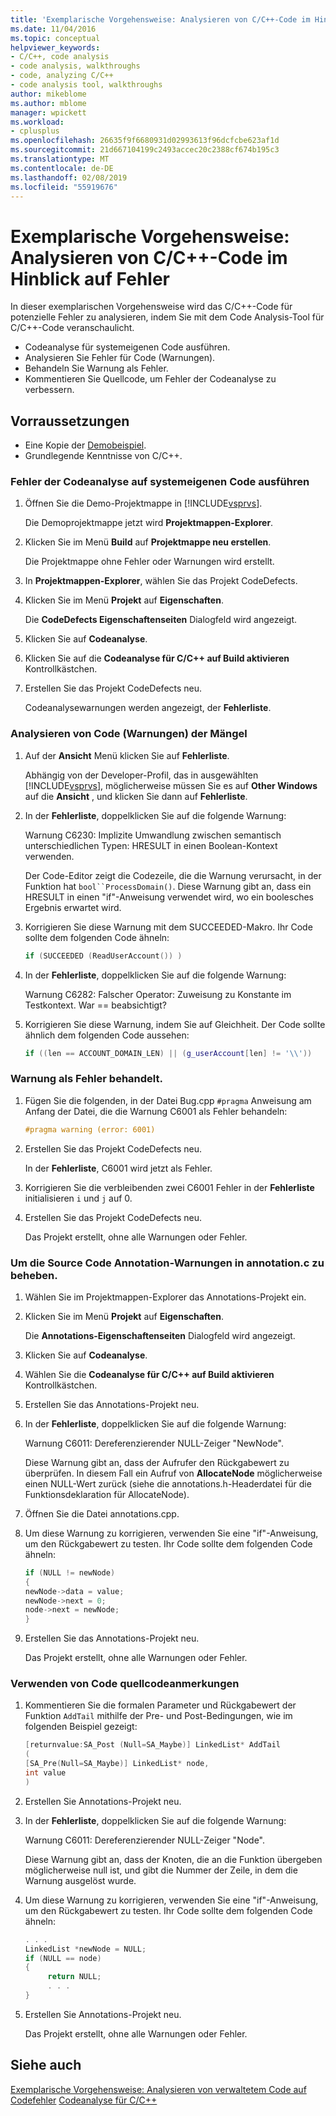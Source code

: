 ```yaml
---
title: 'Exemplarische Vorgehensweise: Analysieren von C/C++-Code im Hinblick auf Fehler'
ms.date: 11/04/2016
ms.topic: conceptual
helpviewer_keywords:
- C/C++, code analysis
- code analysis, walkthroughs
- code, analyzing C/C++
- code analysis tool, walkthroughs
author: mikeblome
ms.author: mblome
manager: wpickett
ms.workload:
- cplusplus
ms.openlocfilehash: 26635f9f6680931d02993613f96dcfcbe623af1d
ms.sourcegitcommit: 21d667104199c2493accec20c2388cf674b195c3
ms.translationtype: MT
ms.contentlocale: de-DE
ms.lasthandoff: 02/08/2019
ms.locfileid: "55919676"
---
```

# <a name="walkthrough-analyzing-cc-code-for-defects"></a>Exemplarische Vorgehensweise: Analysieren von C/C++-Code im Hinblick auf Fehler

In dieser exemplarischen Vorgehensweise wird das C/C++-Code für potenzielle Fehler zu analysieren, indem Sie mit dem Code Analysis-Tool für C/C++-Code veranschaulicht.

- Codeanalyse für systemeigenen Code ausführen.
- Analysieren Sie Fehler für Code (Warnungen).
- Behandeln Sie Warnung als Fehler.
- Kommentieren Sie Quellcode, um Fehler der Codeanalyse zu verbessern.

## <a name="prerequisites"></a>Vorraussetzungen

- Eine Kopie der [Demobeispiel](../code-quality/demo-sample.md).
- Grundlegende Kenntnisse von C/C++.

### <a name="to-run-code-defect-analysis-on-native-code"></a>Fehler der Codeanalyse auf systemeigenen Code ausführen

1. Öffnen Sie die Demo-Projektmappe in [!INCLUDE[vsprvs](../code-quality/includes/vsprvs_md.md)].

     Die Demoprojektmappe jetzt wird **Projektmappen-Explorer**.

2. Klicken Sie im Menü **Build** auf **Projektmappe neu erstellen**.

     Die Projektmappe ohne Fehler oder Warnungen wird erstellt.

3. In **Projektmappen-Explorer**, wählen Sie das Projekt CodeDefects.

4. Klicken Sie im Menü **Projekt** auf **Eigenschaften**.

     Die **CodeDefects Eigenschaftenseiten** Dialogfeld wird angezeigt.

5. Klicken Sie auf **Codeanalyse**.

6. Klicken Sie auf die **Codeanalyse für C/C++ auf Build aktivieren** Kontrollkästchen.

7. Erstellen Sie das Projekt CodeDefects neu.

     Codeanalysewarnungen werden angezeigt, der **Fehlerliste**.

### <a name="to-analyze-code-defect-warnings"></a>Analysieren von Code (Warnungen) der Mängel

1. Auf der **Ansicht** Menü klicken Sie auf **Fehlerliste**.

     Abhängig von der Developer-Profil, das in ausgewählten [!INCLUDE[vsprvs](../code-quality/includes/vsprvs_md.md)], möglicherweise müssen Sie es auf **Other Windows** auf die **Ansicht** , und klicken Sie dann auf **Fehlerliste**.

2. In der **Fehlerliste**, doppelklicken Sie auf die folgende Warnung:

     Warnung C6230: Implizite Umwandlung zwischen semantisch unterschiedlichen Typen: HRESULT in einen Boolean-Kontext verwenden.

     Der Code-Editor zeigt die Codezeile, die die Warnung verursacht, in der Funktion hat `bool``ProcessDomain()`. Diese Warnung gibt an, dass ein HRESULT in einen "if"-Anweisung verwendet wird, wo ein boolesches Ergebnis erwartet wird.

3. Korrigieren Sie diese Warnung mit dem SUCCEEDED-Makro. Ihr Code sollte dem folgenden Code ähneln:

   ```cpp
   if (SUCCEEDED (ReadUserAccount()) )
   ```

4. In der **Fehlerliste**, doppelklicken Sie auf die folgende Warnung:

     Warnung C6282: Falscher Operator: Zuweisung zu Konstante im Testkontext. War == beabsichtigt?

5. Korrigieren Sie diese Warnung, indem Sie auf Gleichheit. Der Code sollte ähnlich dem folgenden Code aussehen:

   ```cpp
   if ((len == ACCOUNT_DOMAIN_LEN) || (g_userAccount[len] != '\\'))
   ```

### <a name="to-treat-warning-as-an-error"></a>Warnung als Fehler behandelt.

1. Fügen Sie die folgenden, in der Datei Bug.cpp `#pragma` Anweisung am Anfang der Datei, die die Warnung C6001 als Fehler behandeln:

   ```cpp
   #pragma warning (error: 6001)
   ```

2. Erstellen Sie das Projekt CodeDefects neu.

     In der **Fehlerliste**, C6001 wird jetzt als Fehler.

3. Korrigieren Sie die verbleibenden zwei C6001 Fehler in der **Fehlerliste** initialisieren `i` und `j` auf 0.

4. Erstellen Sie das Projekt CodeDefects neu.

     Das Projekt erstellt, ohne alle Warnungen oder Fehler.

### <a name="to-correct-the-source-code-annotation-warnings-in-annotationc"></a>Um die Source Code Annotation-Warnungen in annotation.c zu beheben.

1. Wählen Sie im Projektmappen-Explorer das Annotations-Projekt ein.

2. Klicken Sie im Menü **Projekt** auf **Eigenschaften**.

     Die **Annotations-Eigenschaftenseiten** Dialogfeld wird angezeigt.

3. Klicken Sie auf **Codeanalyse**.

4. Wählen Sie die **Codeanalyse für C/C++ auf Build aktivieren** Kontrollkästchen.

5. Erstellen Sie das Annotations-Projekt neu.

6. In der **Fehlerliste**, doppelklicken Sie auf die folgende Warnung:

     Warnung C6011: Dereferenzierender NULL-Zeiger "NewNode".

     Diese Warnung gibt an, dass der Aufrufer den Rückgabewert zu überprüfen. In diesem Fall ein Aufruf von **AllocateNode** möglicherweise einen NULL-Wert zurück (siehe die annotations.h-Headerdatei für die Funktionsdeklaration für AllocateNode).

7. Öffnen Sie die Datei annotations.cpp.

8. Um diese Warnung zu korrigieren, verwenden Sie eine "if"-Anweisung, um den Rückgabewert zu testen. Ihr Code sollte dem folgenden Code ähneln:

   ```cpp
   if (NULL != newNode)
   {
   newNode->data = value;
   newNode->next = 0;
   node->next = newNode;
   }
   ```

9. Erstellen Sie das Annotations-Projekt neu.

     Das Projekt erstellt, ohne alle Warnungen oder Fehler.

### <a name="to-use-source-code-annotation"></a>Verwenden von Code quellcodeanmerkungen

1. Kommentieren Sie die formalen Parameter und Rückgabewert der Funktion `AddTail` mithilfe der Pre- und Post-Bedingungen, wie im folgenden Beispiel gezeigt:

   ```cpp
   [returnvalue:SA_Post (Null=SA_Maybe)] LinkedList* AddTail
   (
   [SA_Pre(Null=SA_Maybe)] LinkedList* node,
   int value
   )
   ```

2. Erstellen Sie Annotations-Projekt neu.

3. In der **Fehlerliste**, doppelklicken Sie auf die folgende Warnung:

     Warnung C6011: Dereferenzierender NULL-Zeiger "Node".

     Diese Warnung gibt an, dass der Knoten, die an die Funktion übergeben möglicherweise null ist, und gibt die Nummer der Zeile, in dem die Warnung ausgelöst wurde.

4. Um diese Warnung zu korrigieren, verwenden Sie eine "if"-Anweisung, um den Rückgabewert zu testen. Ihr Code sollte dem folgenden Code ähneln:

   ```cpp
   . . .
   LinkedList *newNode = NULL;
   if (NULL == node)
   {
        return NULL;
        . . .
   }
   ```

5. Erstellen Sie Annotations-Projekt neu.

     Das Projekt erstellt, ohne alle Warnungen oder Fehler.

## <a name="see-also"></a>Siehe auch

[Exemplarische Vorgehensweise: Analysieren von verwaltetem Code auf Codefehler](../code-quality/walkthrough-analyzing-managed-code-for-code-defects.md)
[Codeanalyse für C/C++](../code-quality/code-analysis-for-c-cpp-overview.md)